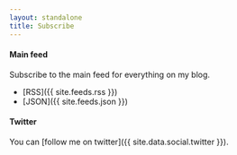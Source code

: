 ```yaml
---
layout: standalone
title: Subscribe
---
```


<h4 class="text-secondary mt-3 mb-0">Main feed</h4>

<p class="mb-0">Subscribe to the main feed for everything on my blog.</p>

- [RSS]({{ site.feeds.rss }})
- [JSON]({{ site.feeds.json }})

<h4 class="text-secondary mt-3 mb-0">Twitter</h4>

You can [follow me on twitter]({{ site.data.social.twitter }}).
